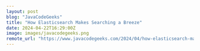 ```yaml
---
layout: post
blog: "JavaCodeGeeks"
title: "How Elasticsearch Makes Searching a Breeze"
date: 2024-04-22T16:29:00Z
image: images/javacodegeeks.png
remote_url: "https://www.javacodegeeks.com/2024/04/how-elasticsearch-makes-searching-a-breeze.html"
---
```

